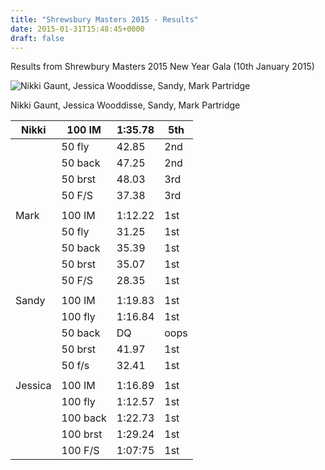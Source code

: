```yaml
---
title: "Shrewsbury Masters 2015 - Results"
date: 2015-01-31T15:48:45+0000
draft: false
---
```

Results from Shrewbury Masters 2015 New Year Gala (10th January 2015)



![Nikki Gaunt, Jessica Wooddisse, Sandy, Mark Partridge](/images/2015/01/shrewsbury_2015-e1422718507197.jpg)

 Nikki Gaunt, Jessica Wooddisse, Sandy, Mark Partridge


| Nikki |100 IM |1:35.78 |5th |
|---|---|---|---|
|  |50 fly |42.85 |2nd |
|  |50 back |47.25 |2nd |
|  |50 brst |48.03 |3rd |
|  |50 F/S |37.38 |3rd |
|  | | | |
| Mark |100 IM |1:12.22 |1st |
|  |50 fly |31.25 |1st |
|  |50 back |35.39 |1st |
|  |50 brst |35.07 |1st |
|  |50 F/S |28.35 |1st |
|  | | | |
| Sandy |100 IM |1:19.83 |1st |
|  |100 fly |1:16.84 |1st |
|  |50 back |DQ |oops |
|  |50 brst |41.97 |1st |
|  |50 f/s |32.41 |1st |
|  | | | |
| Jessica |100 IM |1:16.89 |1st |
|  |100 fly |1:12.57 |1st |
|  |100 back |1:22.73 |1st |
|  |100 brst |1:29.24 |1st |
|  |100 F/S |1:07:75 |1st |

